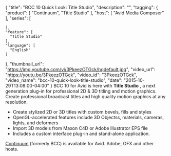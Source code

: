 {
  "title": "BCC 10 Quick Look: Title Studio",
  "description": "",
  "tagging": {
    "product": [
      "Continuum",
      "Title Studio"
    ],
    "host": [
      "Avid Media Composer"
    ],
    "series": [

    ],
    "feature": [
      "Title Studio"
    ],
    "language": [
      "English"
    ]
  },
  "thumbnail_url": "https://img.youtube.com/vi/3PkeezOTGck/hqdefault.jpg",
  "video_url": "https://youtu.be/3PkeezOTGck",
  "video_id": "3PkeezOTGck",
  "video_name": "bcc-10-quick-look-title-studio",
  "date": "2015-10-29T13:08:00-04:00"
}
BCC 10 for Avid is here with **Title Studio** , a next generation plug-in for professional 2D & 3D titling and motion graphics. Create professional broadcast titles and high quality motion graphics at any resolution.

* Create stylized 2D or 3D titles with custom bevels, fills and styles
* OpenGL-accelerated features include 3D Objectss, materials, cameras, lights, and deformers
* Import 3D models from Maxon C4D or Adobe Illustrator EPS file
* Includes a custom interface plug-in and stand-alone application.

[Continuum](/products/continuum/) (formerly BCC) is available for Avid. Adobe, OFX and other hosts.
